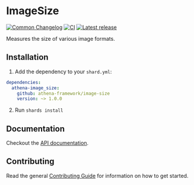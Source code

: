 # ImageSize

[![Common Changelog](https://common-changelog.org/badge.svg)](https://common-changelog.org)
[![CI](https://github.com/athena-framework/athena/workflows/CI/badge.svg)](https://github.com/athena-framework/athena/actions/workflows/ci.yml)
[![Latest release](https://img.shields.io/github/release/athena-framework/image-size.svg)](https://github.com/athena-framework/image-size/releases)

Measures the size of various image formats.

## Installation

1. Add the dependency to your `shard.yml`:

```yaml
dependencies:
  athena-image_size:
    github: athena-framework/image-size
    version: ~> 1.0.0
```

2. Run `shards install`

## Documentation

Checkout the [API documentation](https://athenaframework.org/ImageSize).

## Contributing

Read the general [Contributing Guide](./CONTRIBUTING.md) for information on how to get started.
